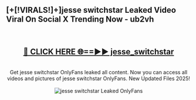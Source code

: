 <h2>[+[!VIRALS!]+]jesse switchstar Leaked Video Viral On Social X Trending Now - ub2vh</h2>
<br>
<div align="center">
<h2><a href="https://libra.edu.pl?jesse_switchstar" rel="nofollow">🔴 CLICK HERE 🌐==►► jesse_switchstar</a></h2>
<br>
Get jesse switchstar OnlyFans leaked all content. Now you can access all videos and pictures of jesse switchstar OnlyFans. New Updated Files 2025!
<br>
<br>
<a href="https://libra.edu.pl?jesse_switchstar" rel="nofollow" data-target="animated-image.originalLink"><img src="https://i.ibb.co.com/WyWwxjT/player-gif2.gif" alt="jesse switchstar Leaked OnlyFans" style="max-width: 100%; display: inline-block;" data-target="animated-image.originalImage"></a>
</div>
<br>